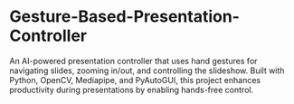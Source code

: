 # Gesture-Based-Presentation-Controller
An AI-powered presentation controller that uses hand gestures for navigating slides, zooming in/out, and controlling the slideshow. Built with Python, OpenCV, Mediapipe, and PyAutoGUI, this project enhances productivity during presentations by enabling hands-free control.
